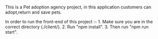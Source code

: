 This is a Pet adoption agency project, in this application customers can adopt,return and save pets.

In order to run the front-end of this project :-
    1. Make sure you are in the correct directory (./client/). 
    2. Run "npm install".
    3. Then run "npm run start".
